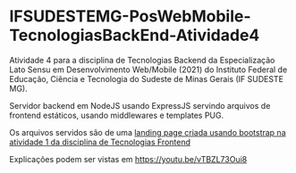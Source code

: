 # IFSUDESTEMG-PosWebMobile-TecnologiasBackEnd-Atividade4

Atividade 4 para a disciplina de Tecnologias Backend da Especialização Lato Sensu em Desenvolvimento Web/Mobile (2021) do Instituto Federal de Educação, Ciência e Tecnologia do Sudeste de Minas Gerais (IF SUDESTE MG).

Servidor backend em NodeJS usando ExpressJS servindo arquivos de frontend estáticos, usando middlewares e templates PUG. 

Os arquivos servidos são de uma [landing page criada usando bootstrap na atividade 1 da disciplina de Tecnologias Frontend](https://github.com/Denis-Tek/IFSUDESTEMG-PosWebMobile-TecnologiasFrontend-Atividade1)

Explicações podem ser vistas em https://youtu.be/vTBZL73Oui8
